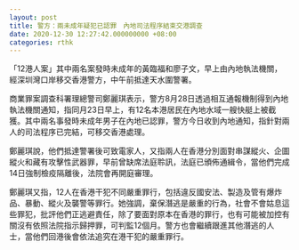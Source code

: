 ```yaml
---
layout: post
title: 警方：兩未成年疑犯已認罪　內地司法程序結束交港調查
date: 2020-12-30 12:27:42.000000000 +08:00
categories: rthk
---
```


「12港人案」其中兩名案發時未成年的黃臨福和廖子文，早上由內地執法機關，經深圳灣口岸移交香港警方，中午前抵達天水圍警署。

商業罪案調查科署理總警司鄭麗琪表示，警方8月28日透過相互通報機制得到內地執法機關通知，指同月23日早上，有12名本港居民在內地水域一艘快艇上被截獲。其中兩名事發時未成年男子在內地已認罪，警方今日收到內地通知，指針對兩人的司法程序已完結，可移交香港處理。 

鄭麗琪說，他們抵達警署後可致電家人，又指兩人在香港分別面對串謀縱火、企圖縱火和藏有攻擊性武器罪，早前曾缺席法庭聆訊，法庭已頒佈通緝令，當他們完成14日強制檢疫隔離後，法院會再開庭審理。

鄭麗琪又指，12人在香港干犯不同嚴重罪行，包括違反國安法、製造及管有爆炸品、暴動、縱火及襲警等罪行。她強調，棄保潛逃是嚴重的行為，社會不會姑息這些罪犯，批評他們正逃避責任，除了要面對原本在香港的罪行，也有可能被加控有關沒有依照法院指示歸押罪，可判監12個月。警方也會繼續跟進其他潛逃的人士，當他們回港後會依法追究在港干犯的嚴重罪行。
